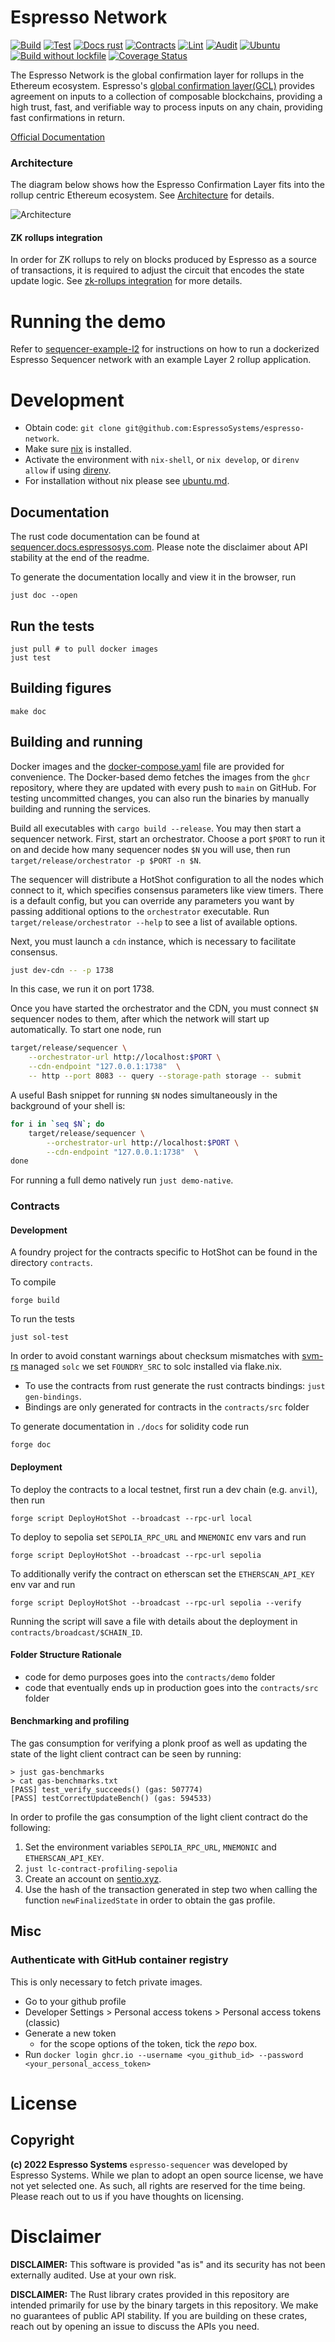 # Espresso Network

[![Build](https://github.com/EspressoSystems/espresso-network/actions/workflows/build.yml/badge.svg)](https://github.com/EspressoSystems/espresso-network/actions/workflows/build.yml)
[![Test](https://github.com/EspressoSystems/espresso-network/actions/workflows/test.yml/badge.svg)](https://github.com/EspressoSystems/espresso-network/actions/workflows/test.yml)
[![Docs rust](https://github.com/EspressoSystems/espresso-network/actions/workflows/doc-rust.yml/badge.svg)](https://github.com/EspressoSystems/espresso-network/actions/workflows/doc-rust.yml)
[![Contracts](https://github.com/EspressoSystems/espresso-network/actions/workflows/contracts.yml/badge.svg)](https://github.com/EspressoSystems/espresso-network/actions/workflows/contracts.yml)
[![Lint](https://github.com/EspressoSystems/espresso-network/actions/workflows/lint.yml/badge.svg)](https://github.com/EspressoSystems/espresso-network/actions/workflows/lint.yml)
[![Audit](https://github.com/EspressoSystems/espresso-network/actions/workflows/audit.yml/badge.svg)](https://github.com/EspressoSystems/espresso-network/actions/workflows/audit.yml)
[![Ubuntu](https://github.com/EspressoSystems/espresso-network/actions/workflows/ubuntu-install-without-nix.yml/badge.svg)](https://github.com/EspressoSystems/espresso-network/actions/workflows/ubuntu-install-without-nix.yml)
[![Build without lockfile](https://github.com/EspressoSystems/espresso-network/actions/workflows/build-without-lockfile.yml/badge.svg)](https://github.com/EspressoSystems/espresso-network/actions/workflows/build-without-lockfile.yml)
[![Coverage Status](https://coveralls.io/repos/github/EspressoSystems/espresso-network/badge.svg?branch=main)](https://coveralls.io/github/EspressoSystems/espresso-network?branch=main)

The Espresso Network is the global confirmation layer for rollups in the Ethereum ecosystem. Espresso's
[global confirmation layer(GCL)](https://docs.espressosys.com/network) provides agreement on inputs to a collection of
composable blockchains, providing a high trust, fast, and verifiable way to process inputs on any chain, providing fast
confirmations in return.

[Official Documentation](https://docs.espressosys.com/network/)

### Architecture

The diagram below shows how the Espresso Confirmation Layer fits into the rollup centric Ethereum ecosystem. See
[Architecture](./doc/architecture.md) for details.

![Architecture](./doc/espresso-overview.svg)

#### ZK rollups integration

In order for ZK rollups to rely on blocks produced by Espresso as a source of transactions, it is required to adjust the
circuit that encodes the state update logic. See [zk-rollups integration](doc/zk-integration.md) for more details.

# Running the demo

Refer to [sequencer-example-l2](https://github.com/EspressoSystems/sequencer-example-l2) for instructions on how to run
a dockerized Espresso Sequencer network with an example Layer 2 rollup application.

# Development

- Obtain code: `git clone git@github.com:EspressoSystems/espresso-network`.
- Make sure [nix](https://nixos.org/download.html) is installed.
- Activate the environment with `nix-shell`, or `nix develop`, or `direnv allow` if using [direnv](https://direnv.net/).
- For installation without nix please see [ubuntu.md](./doc/ubuntu.md).

## Documentation

The rust code documentation can be found at [sequencer.docs.espressosys.com](https://sequencer.docs.espressosys.com).
Please note the disclaimer about API stability at the end of the readme.

To generate the documentation locally and view it in the browser, run

    just doc --open

## Run the tests

    just pull # to pull docker images
    just test

## Building figures

    make doc

## Building and running

Docker images and the [docker-compose.yaml](docker-compose.yaml) file are provided for convenience. The
Docker-based demo fetches the images from the `ghcr` repository, where they are updated with every push to `main` on
GitHub. For testing uncommitted changes, you can also run the binaries by manually building and running the services.

Build all executables with `cargo build --release`. You may then start a sequencer network. First, start an
orchestrator. Choose a port `$PORT` to run it on and decide how many sequencer nodes `$N` you will use, then run
`target/release/orchestrator -p $PORT -n $N`.

The sequencer will distribute a HotShot configuration to all the nodes which connect to it, which specifies consensus
parameters like view timers. There is a default config, but you can override any parameters you want by passing
additional options to the `orchestrator` executable. Run `target/release/orchestrator --help` to see a list of available
options.

Next, you must launch a `cdn` instance, which is necessary to facilitate consensus.

```bash
just dev-cdn -- -p 1738
```

In this case, we run it on port 1738.

Once you have started the orchestrator and the CDN, you must connect `$N` sequencer nodes to them, after which the
network will start up automatically. To start one node, run

```bash
target/release/sequencer \
    --orchestrator-url http://localhost:$PORT \
    --cdn-endpoint "127.0.0.1:1738"  \
    -- http --port 8083 -- query --storage-path storage -- submit
```

A useful Bash snippet for running `$N` nodes simultaneously in the background of your shell is:

```bash
for i in `seq $N`; do
    target/release/sequencer \
        --orchestrator-url http://localhost:$PORT \
        --cdn-endpoint "127.0.0.1:1738"  \
done
```

For running a full demo natively run `just demo-native`.

### Contracts

#### Development

A foundry project for the contracts specific to HotShot can be found in the directory `contracts`.

To compile

```shell
forge build
```

To run the tests

```shell
just sol-test
```

In order to avoid constant warnings about checksum mismatches with [svm-rs](https://github.com/roynalnaruto/svm-rs)
managed `solc` we set `FOUNDRY_SRC` to solc installed via flake.nix.

- To use the contracts from rust generate the rust contracts bindings: `just gen-bindings`.
- Bindings are only generated for contracts in the `contracts/src` folder

To generate documentation in `./docs` for solidity code run

```shell
forge doc
```

#### Deployment

To deploy the contracts to a local testnet, first run a dev chain (e.g. `anvil`), then run

    forge script DeployHotShot --broadcast --rpc-url local

To deploy to sepolia set `SEPOLIA_RPC_URL` and `MNEMONIC` env vars and run

    forge script DeployHotShot --broadcast --rpc-url sepolia

To additionally verify the contract on etherscan set the `ETHERSCAN_API_KEY` env var and run

    forge script DeployHotShot --broadcast --rpc-url sepolia --verify

Running the script will save a file with details about the deployment in `contracts/broadcast/$CHAIN_ID`.

#### Folder Structure Rationale

- code for demo purposes goes into the `contracts/demo` folder
- code that eventually ends up in production goes into the `contracts/src` folder

#### Benchmarking and profiling

The gas consumption for verifying a plonk proof as well as updating the state of the light client contract can be seen
by running:

```
> just gas-benchmarks
> cat gas-benchmarks.txt
[PASS] test_verify_succeeds() (gas: 507774)
[PASS] testCorrectUpdateBench() (gas: 594533)
```

In order to profile the gas consumption of the light client contract do the following:

1. Set the environment variables `SEPOLIA_RPC_URL`, `MNEMONIC` and `ETHERSCAN_API_KEY`.
2. `just lc-contract-profiling-sepolia`
3. Create an account on [sentio.xyz](https://app.sentio.xyz/).
4. Use the hash of the transaction generated in step two when calling the function `newFinalizedState` in order to
   obtain the gas profile.

## Misc

### Authenticate with GitHub container registry

This is only necessary to fetch private images.

- Go to your github profile
- Developer Settings > Personal access tokens > Personal access tokens (classic)
- Generate a new token
  - for the scope options of the token, tick the _repo_ box.
- Run `docker login ghcr.io --username <you_github_id> --password <your_personal_access_token>`

# License

## Copyright

**(c) 2022 Espresso Systems** `espresso-sequencer` was developed by Espresso Systems. While we plan to adopt an open
source license, we have not yet selected one. As such, all rights are reserved for the time being. Please reach out to
us if you have thoughts on licensing.

# Disclaimer

**DISCLAIMER:** This software is provided "as is" and its security has not been externally audited. Use at your own
risk.

**DISCLAIMER:** The Rust library crates provided in this repository are intended primarily for use by the binary targets
in this repository. We make no guarantees of public API stability. If you are building on these crates, reach out by
opening an issue to discuss the APIs you need.
